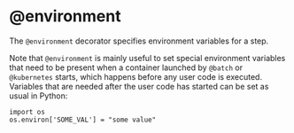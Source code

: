 # @environment

The `@environment` decorator specifies environment variables for a step.

Note that `@environment` is mainly useful to set special environment variables that need to be present when a container launched by `@batch` or `@kubernetes` starts, which happens before any user code is executed. Variables that are needed after the user code has started can be set as usual in Python:
```
import os
os.environ['SOME_VAL'] = "some value"
```

<!-- WARNING: THIS FILE WAS AUTOGENERATED! DO NOT EDIT! Instead, edit the notebook w/the location & name as this file. -->


<DocSection type="decorator" name="environment" module="metaflow" show_import="True" heading_level="3" link="https://github.com/Netflix/metaflow/tree/master/metaflow/plugins/environment_decorator.py#L7">
<SigArgSection>
<SigArg name="..." />
</SigArgSection>
<Description summary="Specifies environment variables to be set prior to the execution of a step." />
<ParamSection name="Parameters">
	<Parameter name="vars" type="Dict" desc="Dictionary of environment variables to set." />
</ParamSection>
</DocSection>

